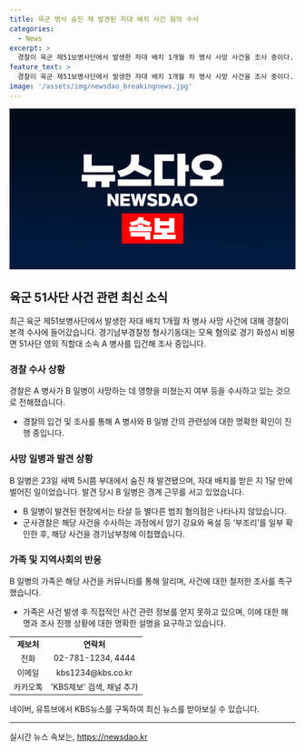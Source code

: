 ```yaml
---
title: 육군 병사 숨진 채 발견된 자대 배치 사건 혐의 수사
categories:
  - News
excerpt: >
  경찰이 육군 제51보병사단에서 발생한 자대 배치 1개월 차 병사 사망 사건을 조사 중이다. A 병사는 B 일병의 사망과 관련해 모욕 혐의로 입건됐으며, 경찰은 그의 영향 여부를 수사 중이다. B 일병은 경계 근무 중 숨진 채 발견됐으며, 타살 등 범죄 혐의는 없었지만 군사경찰은 암기 강요와 욕설 등 부조리를 확인했다. 이에 군사경찰은 해당 사건을 경기남부청에 이첩했다. A 일병의 어머니는 자대배치 받고 1달 만에 아들이 죽은 것에 대해 철저한 조사를 촉구하고 있다. [사진 출처 : / 경기남부경찰청 제공]
feature_text: >
  경찰이 육군 제51보병사단에서 발생한 자대 배치 1개월 차 병사 사망 사건을 조사 중이다. A 병사는 B 일병의 사망과 관련해 모욕 혐의로 입건됐으며, 경찰은 그의 영향 여부를 수사 중이다. B 일병은 경계 근무 중 숨진 채 발견됐으며, 타살 등 범죄 혐의는 없었지만 군사경찰은 암기 강요와 욕설 등 부조리를 확인했다. 이에 군사경찰은 해당 사건을 경기남부청에 이첩했다. A 일병의 어머니는 자대배치 받고 1달 만에 아들이 죽은 것에 대해 철저한 조사를 촉구하고 있다. [사진 출처 : / 경기남부경찰청 제공]
image: '/assets/img/newsdao_breakingnews.jpg'
---
```


<p><img src="/assets/img/newsdao_breakingnews.jpg" alt="implanttips 속보" /></p>

<h2 data-ke-size="size26">육군 51사단 사건 관련 최신 소식</h2>

<p data-ke-size="size16">최근 육군 제51보병사단에서 발생한 자대 배치 1개월 차 병사 사망 사건에 대해 경찰이 본격 수사에 들어갔습니다. 경기남부경찰청 형사기동대는 모욕 혐의로 경기 화성시 비봉면 51사단 영외 직할대 소속 A 병사를 입건해 조사 중입니다.</p>

<h3>경찰 수사 상황</h3>

<p data-ke-size="size16">경찰은 A 병사가 B 일병이 사망하는 데 영향을 미쳤는지 여부 등을 수사하고 있는 것으로 전해졌습니다.</p>

<ul>
    <li>경찰의 입건 및 조사를 통해 A 병사와 B 일병 간의 관련성에 대한 명확한 확인이 진행 중입니다.</li>
</ul>

<h3>사망 일병과 발견 상황</h3>

<p data-ke-size="size16">B 일병은 23일 새벽 5시쯤 부대에서 숨진 채 발견됐으며, 자대 배치를 받은 지 1달 만에 벌어진 일이었습니다. 발견 당시 B 일병은 경계 근무를 서고 있었습니다.</p>

<ul>
    <li>B 일병이 발견된 현장에서는 타살 등 별다른 범죄 혐의점은 나타나지 않았습니다.</li>
    <li>군사경찰은 해당 사건을 수사하는 과정에서 암기 강요와 욕설 등 ‘부조리’를 일부 확인한 후, 해당 사건을 경기남부청에 이첩했습니다.</li>
</ul>

<h3>가족 및 지역사회의 반응</h3>

<p data-ke-size="size16">B 일병의 가족은 해당 사건을 커뮤니티를 통해 알리며, 사건에 대한 철저한 조사를 촉구했습니다.</p>

<ul>
    <li>가족은 사건 발생 후 직접적인 사건 관련 정보를 얻지 못하고 있으며, 이에 대한 해명과 조사 진행 상황에 대한 명확한 설명을 요구하고 있습니다.</li>
</ul>

<table>
    <tr>
        <td style="text-align: center; height: 17px;"><b>제보처</b></td>
        <td style="text-align: center; height: 17px;"><b>연락처</b></td>
    </tr>
    <tr>
        <td style="text-align: center; height: 17px;">전화</td>
        <td style="text-align: center; height: 17px;">02-781-1234, 4444</td>
    </tr>
    <tr>
        <td style="text-align: center; height: 17px;">이메일</td>
        <td style="text-align: center; height: 17px;">kbs1234@kbs.co.kr</td>
    </tr>
    <tr>
        <td style="text-align: center; height: 17px;">카카오톡</td>
        <td style="text-align: center; height: 17px;">'KBS제보' 검색, 채널 추가</td>
    </tr>
</table>

<p data-ke-size="size16">네이버, 유튜브에서 KBS뉴스를 구독하여 최신 뉴스를 받아보실 수 있습니다.</p>

<hr>

<p data-ke-size="size16"></p>
실시간 뉴스 속보는, <a href="https://newsdao.kr" rel="dofollow">https://newsdao.kr</a>


